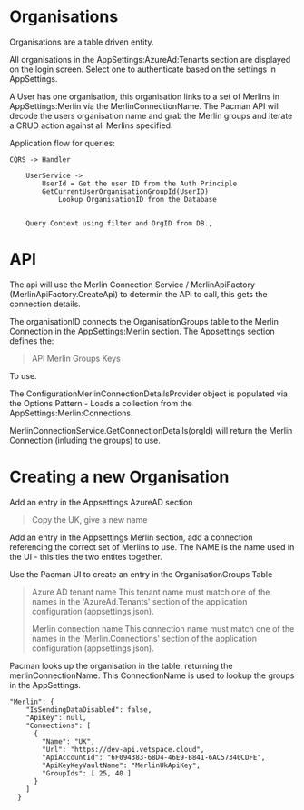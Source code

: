 # Organisations

Organisations are a table driven entity.

All organisations in the AppSettings:AzureAd:Tenants section are displayed on the login screen. Select one to authenticate based on the settings in AppSettings.


A User has one organisation, this organisation links to a set of Merlins in AppSettings:Merlin via the MerlinConnectionName. The Pacman API will decode the users organisation name and grab the Merlin groups and iterate a CRUD action against all Merlins specified.


Application flow for queries:
```
CQRS -> Handler

	UserService -> 
		UserId = Get the user ID from the Auth Principle
		GetCurrentUserOrganisationGroupId(UserID)
			Lookup OrganisationID from the Database


	Query Context using filter and OrgID from DB.,
```

# API

The api will use the Merlin Connection Service / MerlinApiFactory (MerlinApiFactory.CreateApi) to determin the API to call, this gets the connection details. 

The organisationID connects the OrganisationGroups table to the Merlin Connection in the AppSettings:Merlin section. The Appsettings section defines the:
	
>	API
> 	Merlin Groups
> 	Keys

To use.

The ConfigurationMerlinConnectionDetailsProvider object is populated via the Options Pattern - Loads a collection from the AppSettings:Merlin:Connections.

MerlinConnectionService.GetConnectionDetails(orgId) will return the Merlin Connection (inluding the groups) to use.

# Creating a new Organisation

Add an entry in the Appsettings AzureAD section

>	Copy the UK, give a new name
	

Add an entry in the Appsettings Merlin section, add a connection referencing the correct set of Merlins to use. The NAME is the name used in the UI - this ties the two entites together.

Use the Pacman UI to create an entry in the OrganisationGroups Table

>	Azure AD tenant name
>	This tenant name must match one of the names in the 'AzureAd.Tenants' section of the application configuration (appsettings.json).
>
>	Merlin connection name
>	This connection name must match one of the names in the 'Merlin.Connections' section of the application configuration (appsettings.json).


Pacman looks up the organisation in the table, returning the merlinConnectionName. This ConnectionName is used to lookup the groups in the AppSettings.

```
"Merlin": {
    "IsSendingDataDisabled": false,
    "ApiKey": null,
    "Connections": [
      {
        "Name": "UK",
        "Url": "https://dev-api.vetspace.cloud",
        "ApiAccountId": "6F094383-68D4-46E9-B841-6AC57340CDFE",
        "ApiKeyKeyVaultName": "MerlinUkApiKey",
        "GroupIds": [ 25, 40 ]
      }
    ]
  }
```